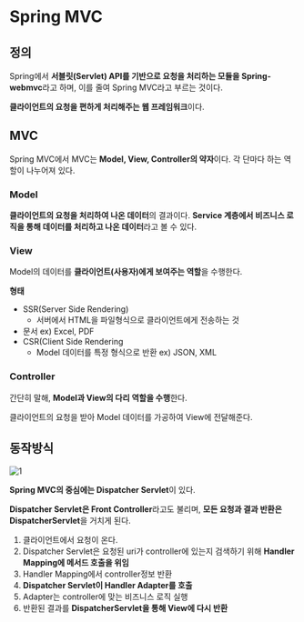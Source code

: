 # Spring MVC

## 정의

Spring에서 **서블릿(Servlet) API를 기반으로 요청을 처리하는 모듈을 Spring-webmvc**라고 하며,
이를 줄여 Spring MVC라고 부르는 것이다.

**클라이언트의 요청을 편하게 처리해주는 웹 프레임워크**이다.

## MVC

Spring MVC에서 MVC는 **Model, View, Controller의 약자**이다. 각 단마다 하는 역할이 나누어져 있다.

### Model

**클라이언트의 요청을 처리하여 나온 데이터**의 결과이다.
**Service 계층에서 비즈니스 로직을 통해 데이터를 처리하고 나온 데이터**라고 볼 수 있다.

### View

Model의 데이터를 **클라이언트(사용자)에게 보여주는 역할**을 수행한다.

**형태**

- SSR(Server Side Rendering)
    - 서버에서 HTML을 파일형식으로 클라이언트에게 전송하는 것
- 문서 ex) Excel, PDF
- CSR(Client Side Rendering
    - Model 데이터를 특정 형식으로 반환 ex) JSON, XML

### Controller

간단히 말해, **Model과 View의 다리 역할을 수행**한다.

클라이언트의 요청을 받아 Model 데이터를 가공하여 View에 전달해준다.

## 동작방식
![1](https://user-images.githubusercontent.com/103028187/222638979-92699215-a72f-46d8-9755-5a5fc834b427.png)


**Spring MVC의 중심에는 Dispatcher Servlet**이 있다.

**Dispatcher Servlet은 Front Controller**라고도 불리며,
**모든 요청과 결과 반환은 DispatcherServlet**을 거치게 된다.

1. 클라이언트에서 요청이 온다.
2. Dispatcher Servlet은 요청된 uri가 controller에 있는지 검색하기 위해 **Handler Mapping에 메서드 호출을 위임**
3. Handler Mapping에서 controller정보 반환
4. **Dispatcher Servlet이 Handler Adapter를 호출**
5. Adapter는 controller에 맞는 비즈니스 로직 실행 
6. 반환된 결과를 **DispatcherServlet을 통해 View에 다시 반환**
